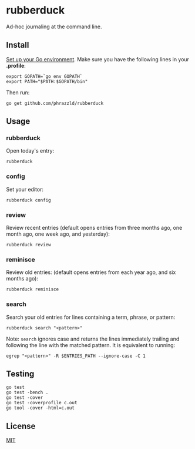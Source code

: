 # rubberduck

Ad-hoc journaling at the command line.


## Install

[Set up your Go environment](https://golang.org/doc/install). Make sure you have the following lines in your **.profile**:

```
export GOPATH=`go env GOPATH`
export PATH="$PATH:$GOPATH/bin"
```

Then run:

`go get github.com/phrazzld/rubberduck`


## Usage

### rubberduck

Open today's entry:

`rubberduck`

### config

Set your editor:

`rubberduck config`

### review

Review recent entries (default opens entries from three months ago, one month ago, one week ago, and yesterday):

`rubberduck review`

### reminisce

Review old entries: (default opens entries from each year ago, and six months ago):

`rubberduck reminisce`

### search

Search your old entries for lines containing a term, phrase, or pattern:

`rubberduck search "<pattern>"`

Note: `search` ignores case and returns the lines immediately trailing and following the line with the matched pattern. It is equivalent to running:

`egrep "<pattern>" -R $ENTRIES_PATH --ignore-case -C 1`


## Testing

```
go test
go test -bench .
go test -cover
go test -coverprofile c.out
go tool -cover -html=c.out
```

## License
[MIT](https://opensource.org/licenses/MIT)
